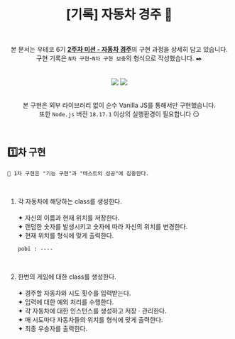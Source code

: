 <div align="center">
  
# [기록] 자동차 경주 :triangular_flag_on_post:
<br>

본 문서는 우테코 6기 [**2주차 미션 - 자동차 경주**](https://github.com/woowacourse-precourse/javascript-racingcar-6)의 구현 과정을 상세히 담고 있습니다.<br>
구현 기록은 `N차 구현`-`N차 구현 보충`의 형식으로 작성했습니다. :black_nib:

<br>

<div>
<img src="https://img.shields.io/badge/javascript-F7DF1E?style=for-the-badge&logo=javascript&logoColor=white"/>
<img src="https://img.shields.io/badge/node.js-339933?style=for-the-badge&logo=node.js&logoColor=white"/>
</div>

<br>

본 구현은 외부 라이브러리 없이 순수 Vanilla JS를 통해서만 구현했습니다.<br>
또한 `Node.js` 버전 `18.17.1` 이상의 실행환경이 필요합니다 😏

</div>

<br>

## :one:차 구현

```
🎯 1차 구현은 "기능 구현"과 "테스트의 성공"에 집중한다.
```

<br>

1. 각 자동차에 해당하는 class를 생성한다.<br><br>
   ✦ 자신의 이름과 현재 위치를 저장한다.<br>
   ✦ 랜덤한 숫자를 발생시키고 숫자에 따라 자신의 위치를 변경한다.<br>
   ✦ 현재 위치를 형식에 맞게 출력한다.

   ```
   pobi : ----
   ```

<br>

2. 한번의 게임에 대한 class를 생성한다.<br><br>
   ✦ 경주할 자동차와 시도 횟수를 입력받는다.<br>
   ✦ 입력에 대한 예외 처리를 수행한다.<br>
   ✦ 각 자동차에 대한 인스턴스를 생성하고 저장 · 관리한다.<br>
   ✦ 매 시도마다 자동차들의 위치를 형식에 맞게 출력한다.<br>
   ✦ 최종 우승자를 출력한다.

<br>
